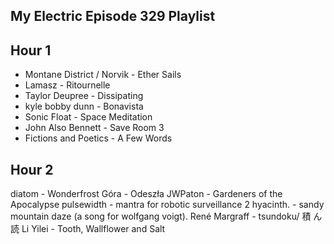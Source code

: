 ## My Electric Episode 329 Playlist
## Hour 1

* Montane District / Norvik - Ether Sails
* Lamasz - Ritournelle
* Taylor Deupree - Dissipating
* kyle bobby dunn - Bonavista
* Sonic Float - Space Meditation
* John Also Bennett - Save Room 3
* Fictions and Poetics - A Few Words


## Hour 2
diatom - Wonderfrost
Góra - Odesz​ł​a
JWPaton - Gardeners of the Apocalypse
pulsewidth - mantra for robotic surveillance 2
hyacinth. - sandy mountain daze (a song for wolfgang voigt).
René Margraff - tsundoku/ 積 ん 読
Li Yilei - Tooth, Wallflower and Salt